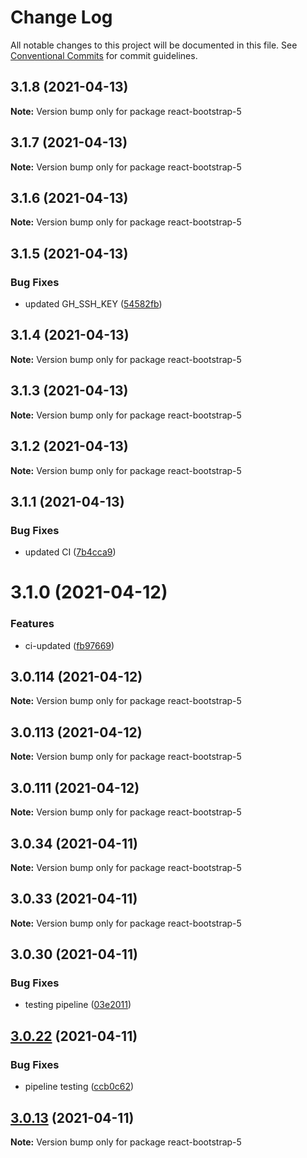 # Change Log

All notable changes to this project will be documented in this file.
See [Conventional Commits](https://conventionalcommits.org) for commit guidelines.

## 3.1.8 (2021-04-13)

**Note:** Version bump only for package react-bootstrap-5

## 3.1.7 (2021-04-13)

**Note:** Version bump only for package react-bootstrap-5

## 3.1.6 (2021-04-13)

**Note:** Version bump only for package react-bootstrap-5

## 3.1.5 (2021-04-13)

### Bug Fixes

- updated GH_SSH_KEY ([54582fb](https://github.com/appsparkler/my-storybooks/commit/54582fbe0ea92b32bbf59db246784a7ebbefadf5))

## 3.1.4 (2021-04-13)

**Note:** Version bump only for package react-bootstrap-5

## 3.1.3 (2021-04-13)

**Note:** Version bump only for package react-bootstrap-5

## 3.1.2 (2021-04-13)

**Note:** Version bump only for package react-bootstrap-5

## 3.1.1 (2021-04-13)

### Bug Fixes

- updated CI ([7b4cca9](https://github.com/appsparkler/my-storybooks/commit/7b4cca9b3ed597de042e40be4de5930b1ec01568))

# 3.1.0 (2021-04-12)

### Features

- ci-updated ([fb97669](https://github.com/appsparkler/my-storybooks/commit/fb97669dabd916d5cfb7a8b79637073ce593c185))

## 3.0.114 (2021-04-12)

**Note:** Version bump only for package react-bootstrap-5

## 3.0.113 (2021-04-12)

**Note:** Version bump only for package react-bootstrap-5

## 3.0.111 (2021-04-12)

**Note:** Version bump only for package react-bootstrap-5

## 3.0.34 (2021-04-11)

**Note:** Version bump only for package react-bootstrap-5

## 3.0.33 (2021-04-11)

**Note:** Version bump only for package react-bootstrap-5

## 3.0.30 (2021-04-11)

### Bug Fixes

- testing pipeline ([03e2011](https://github.com/appsparkler/my-storybooks/commit/03e2011ff209ade4e9d902a9ce9cb52e0786f82d))

## [3.0.22](https://github.com/appsparkler/my-storybooks/compare/v3.0.21...v3.0.22) (2021-04-11)

### Bug Fixes

- pipeline testing ([ccb0c62](https://github.com/appsparkler/my-storybooks/commit/ccb0c62e509f73caad3292011cd4e8584f4004ba))

## [3.0.13](https://github.com/appsparkler/my-storybooks/compare/v3.0.12...v3.0.13) (2021-04-11)

**Note:** Version bump only for package react-bootstrap-5
